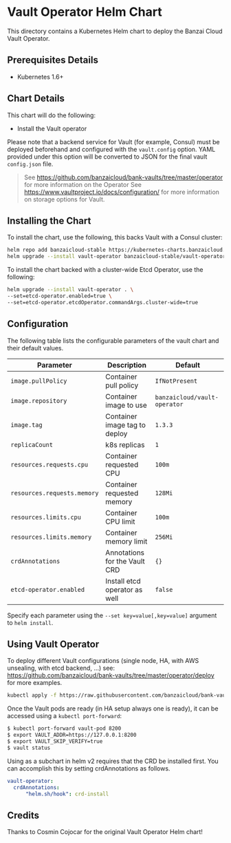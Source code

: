 # Vault Operator Helm Chart

This directory contains a Kubernetes Helm chart to deploy the Banzai Cloud Vault Operator.

## Prerequisites Details

* Kubernetes 1.6+

## Chart Details

This chart will do the following:

* Install the Vault operator

Please note that a backend service for Vault (for example, Consul) must
be deployed beforehand and configured with the `vault.config` option. YAML
provided under this option will be converted to JSON for the final vault
`config.json` file.

> See https://github.com/banzaicloud/bank-vaults/tree/master/operator for more information on the Operator
> See https://www.vaultproject.io/docs/configuration/ for more information on storage options for Vault.

## Installing the Chart

To install the chart, use the following, this backs Vault with a Consul cluster:

```bash
helm repo add banzaicloud-stable https://kubernetes-charts.banzaicloud.com
helm upgrade --install vault-operator banzaicloud-stable/vault-operator
```

To install the chart backed with a cluster-wide Etcd Operator, use the following:

```bash
helm upgrade --install vault-operator . \
--set=etcd-operator.enabled=true \
--set=etcd-operator.etcdOperator.commandArgs.cluster-wide=true
```

## Configuration

The following table lists the configurable parameters of the vault chart and their default values.

|       Parameter             |           Description               |                         Default                     |
|-----------------------------|-------------------------------------|-----------------------------------------------------|
| `image.pullPolicy`          | Container pull policy               | `IfNotPresent`                                      |
| `image.repository`          | Container image to use              | `banzaicloud/vault-operator`                        |
| `image.tag`                 | Container image tag to deploy       | `1.3.3`                                             |
| `replicaCount`              | k8s replicas                        | `1`                                                 |
| `resources.requests.cpu`    | Container requested CPU             | `100m`                                              |
| `resources.requests.memory` | Container requested memory          | `128Mi`                                             |
| `resources.limits.cpu`      | Container CPU limit                 | `100m`                                              |
| `resources.limits.memory`   | Container memory limit              | `256Mi`                                             |
| `crdAnnotations`            | Annotations for the Vault CRD       | `{}`                                                |
| `etcd-operator.enabled`     | Install etcd operator as well       | `false`                                             |


Specify each parameter using the `--set key=value[,key=value]` argument to `helm install`.

## Using Vault Operator

To deploy different Vault configurations (single node, HA, with AWS unsealing, with etcd backend, ...) see: https://github.com/banzaicloud/bank-vaults/tree/master/operator/deploy for more examples.

```bash
kubectl apply -f https://raw.githubusercontent.com/banzaicloud/bank-vaults/master/operator/deploy/cr-etcd-ha.yaml
```

Once the Vault pods are ready (in HA setup always one is ready), it can be accessed using a `kubectl port-forward`:

```bash
$ kubectl port-forward vault-pod 8200
$ export VAULT_ADDR=https://127.0.0.1:8200
$ export VAULT_SKIP_VERIFY=true
$ vault status
```

Using as a subchart in helm v2 requires that the CRD be installed first. You can accomplish this by setting crdAnnotations as follows.

```yaml
vault-operator:
  crdAnnotations:
      "helm.sh/hook": crd-install
```

## Credits

Thanks to Cosmin Cojocar for the original Vault Operator Helm chart!
